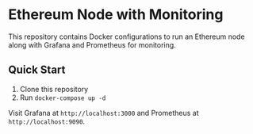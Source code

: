 # Ethereum Node with Monitoring

This repository contains Docker configurations to run an Ethereum node along with Grafana and Prometheus for monitoring.

## Quick Start

1. Clone this repository
2. Run `docker-compose up -d`

Visit Grafana at `http://localhost:3000` and Prometheus at `http://localhost:9090`.
